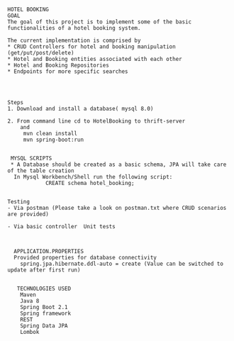 	HOTEL BOOKING
	GOAL 					
	The goal of this project is to implement some of the basic functionalities of a hotel booking system.
	
	The current implementation is comprised by
	* CRUD Controllers for hotel and booking manipulation (get/put/post/delete)
	* Hotel and Booking entities associated with each other
	* Hotel and Booking Repositories
	* Endpoints for more specific searches 
	
	

	 
	Steps
	1. Download and install a database( mysql 8.0)
	
	2. From command line cd to HotelBooking to thrift-server 
		and
		 mvn clean install
		 mvn spring-boot:run
	
	
	 MYSQL SCRIPTS
	 * A Database should be created as a basic schema, JPA will take care of the table creation
	  In Mysql Workbench/Shell run the following script:
	  			CREATE schema hotel_booking;
	  
    
    Testing
    - Via postman (Please take a look on postman.txt where CRUD scenarios are provided)
    
    - Via basic controller  Unit tests 
    
    
    
      APPLICATION.PROPERTIES
      Provided properties for database connectivity
        spring.jpa.hibernate.ddl-auto = create (Value can be switched to update after first run)
       
       
       TECHNOLOGIES USED
        Maven 
        Java 8
        Spring Boot 2.1
        Spring framework
        REST
        Spring Data JPA 
        Lombok
        
       
    
